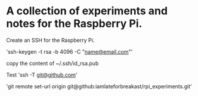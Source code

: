 # A collection of experiments and notes for the Raspberry Pi.

Create an SSH for the Raspberry Pi.

'ssh-keygen -t rsa -b 4096 -C "name@email.com"'

copy the content of ~/.ssh/id_rsa.pub

Test
'ssh -T git@github.com'

'git remote set-url origin git@github:iamlateforbreakast/rpi_experiments.git'

